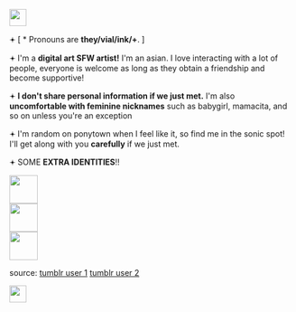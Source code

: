 <img src='https://64.media.tumblr.com/834c472976cff3acafa89f096f0407b4/ce19051a95c21bcf-f4/s2048x3072/5e73be143603258b5b8373a615d9b1fbfce3a853.pnj' style='height: 30px; width: auto;'></img>
<p>𖥔 [ * Pronouns are <b>they/vial/ink/+</b>. ]</p>
<p>𖥔 I'm a <b>digital art SFW artist!</b> I'm an asian. I love interacting with a lot of people, everyone is welcome as long as they obtain a friendship and become supportive!</p>
<p>𖥔 <b>I don't share personal information if we just met.</b> I'm also <b>uncomfortable with feminine nicknames</b> such as babygirl, mamacita, and so on unless you're an exception</p>
<p>𖥔 I'm random on ponytown when I feel like it, so find me in the sonic spot! I'll get along with you <b>carefully</b> if we just met.</p>
<p>𖥔 SOME <b>EXTRA IDENTITIES</b>!!</p>

<img src='https://64.media.tumblr.com/cd497e04cc2f18f44939dc6978b2b26a/9837571aa2ae4681-a3/s2048x3072/7734f4959f72556204a12d437438501549a92868.pnj' style='height: 50px; width; auto; display: flex;'></img><img src='https://64.media.tumblr.com/5aa3a2b16e3705dc572cb292f52c608f/87638002bd078529-8d/s400x600/94b55702c65878e832b9372b4588f5f2ee3c0eb8.pnj' style='height: 50px; width: auto; display: flex;'></img>
<img src='https://64.media.tumblr.com/303cdfc5cba67d965f21fe4e51187bc5/c2a90cdc88b92039-e0/s400x600/ccfd666a5b9932c227eea20c859fe0179a8315c1.pnj' style='height: 50px; width: auto;'></img>
<p>source: <a href='https://www.tumblr.com/rwuffles'>tumblr user 1</a> <a href='https://www.tumblr.com/kikitheskele'>tumblr user 2</a></p>

<img src='https://64.media.tumblr.com/834c472976cff3acafa89f096f0407b4/ce19051a95c21bcf-f4/s2048x3072/5e73be143603258b5b8373a615d9b1fbfce3a853.pnj' style='height: 30px; width: auto;'></img>
